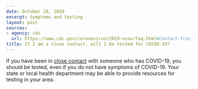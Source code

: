 ```yaml
---
date: October 26, 2020
excerpt: Symptoms and testing
layout: post
sources:
- agency: cdc
  url: https://www.cdc.gov/coronavirus/2019-ncov/faq.html#Contact-Tracing
title: If I am a close contact, will I be tested for COVID-19?
---
```


If you have been in [close contact](https://www.cdc.gov/coronavirus/2019-ncov/php/contact-tracing/contact-tracing-plan/appendix.html#contact) with someone who has COVID-19, you should be tested, even if you do not have symptoms of COVID-19. Your state or local health department may be able to provide resources for testing in your area.